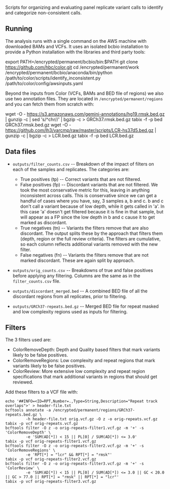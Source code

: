 Scripts for organizing and evaluating panel replicate variant calls to identify
and categorize non-consistent calls.

Running
-------
The analysis runs with a single command on the AWS machine with downloaded BAMs
and VCFs. It uses an isolated bcbio installation to provide a Python
installation with the libraries and third party tools:

   export PATH=/encrypted/permanent/bcbio/bin:$PATH
   git clone https://github.com/hbc/color.git
   cd /encrypted/permanent/work
   /encrypted/permanent/bcbio/anaconda/bin/python /path/to/color/scripts/identify_inconsistent.py /path/to/color/config/awsinputs.yaml

Beyond the inputs from Color (VCFs, BAMs and BED file of regions) we also use
two annotation files. They are located in `/encrypted/permanent/regions` and you
can fetch them from scratch with:

   wget -O - https://s3.amazonaws.com/gemini-annotations/hg19.rmsk.bed.gz | gunzip -c | sed 's/^chr//' | bgzip -c > GRCh37.rmsk.bed.gz
   tabix -f -p bed GRCh37.rmsk.bed.gz
   wget -O - https://github.com/lh3/varcmp/raw/master/scripts/LCR-hs37d5.bed.gz | gunzip -c | bgzip -c > LCR.bed.gz
   tabix -f -p bed LCR.bed.gz

Data files
----------

- `outputs/filter_counts.csv` -- Breakdown of the impact of filters on each of the
  samples and replicates. The categories are:

  - True positives (tp) -- Correct variants that are not filtered.
  - False positives (fp) -- Discordant variants that are not filtered. We
    took the most conservative metric for this, leaving in anything
    inconsistent across calls. This is conservative since we can get a
    handful of cases where you have, say, 3 samples a, b and c. b and c
    don't call a variant because of low depth, while it gets called in 'a'. In
    this case 'a' doesn't get filtered because it is fine in that sample,
    but will appear as a FP since the low depth in b and c cause it to get
    marked as discordant.
  - True negatives (tn) -- Variants the filters remove that are also
    discordant. The output splits these by the approach that filters them
    (depth, region or the full review criteria). The filters are
    cumulative, so each column reflects additional variants removed with
    the new filter.
  - False negatives (fn) -- Variants the filters remove that are not
    marked discordant. These are again split by approach.

- `outputs/orig_counts.csv` -- Breakdowns of true and false positives before
  applying any filtering. Columns are the same as in the `filter_counts.csv` file.

- `outputs/discordant_merged.bed` -- A combined BED file of all the discordant regions
  from all replicates, prior to filtering.

- `outputs/GRCh37-repeats.bed.gz` -- Merged BED file for repeat masked and low
  complexity regions used as inputs for filtering.

Filters
-------

The 3 filters used are:

- ColorRemoveDepth: Depth and Quality based filters that mark variants
  likely to be false positives.
- ColorRemoveRegions: Low complexity and repeat regions that mark
  variants likely to be false positives.
- ColorReview: More extensive low complexity and repeat region
  specifications that mark additional variants in regions that should
  get reviewed.

Add these filters to a VCF file with:

    echo '##INFO=<ID=RPT,Number=.,Type=String,Description="Repeat track overlaps">' > header-file.txt
    bcftools annotate -a /encrypted/permanent/regions/GRCh37-repeats.bed.gz \
             -h header-file.txt orig.vcf.gz -O z -o orig-repeats.vcf.gz
    tabix -p vcf orig-repeats.vcf.gz
    bcftools filter -O z -o orig-repeats-filter1.vcf.gz -m '+' -s 'ColorRemoveDepth' \
             -e 'SUM(AD[*]) < 15 || PL[0] / SUM(AD[*]) <= 3.0'
    tabix -p vcf orig-repeats-filter1.vcf.gz
    bcftools filter -O z -o orig-repeats-filter2.vcf.gz -m '+' -s 'ColorRemoveRegions' \
             -e 'RPT[*] = "lcr" && RPT[*] = "rmsk"'
    tabix -p vcf orig-repeats-filter2.vcf.gz
    bcftools filter -O z -o orig-repeats-filter3.vcf.gz -m '+' -s 'ColorReview' \
             -e 'SUM(AD[*]) < 15 || PL[0] / SUM(AD[*]) <= 3.0 || GC < 20.0 || GC > 77.0 || RPT[*] = "rmsk" || RPT[*] = "lcr"'
    tabix -p vcf orig-repeats-filter3.vcf.gz
